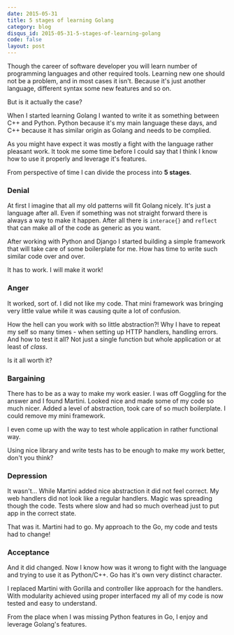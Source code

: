 ```yaml
---
date: 2015-05-31
title: 5 stages of learning Golang
category: blog
disqus_id: 2015-05-31-5-stages-of-learning-golang
code: false
layout: post
---
```


Though the career of software developer you will learn number of programming languages and other required tools. Learning new one should not be a problem, and in most cases it isn't. Because it's just another language, different syntax some new features and so on.

But is it actually the case?

When I started learning Golang I wanted to write it as something between C++ and Python. Python because it's my main language these days, and C++ because it has similar origin as Golang and needs to be complied.

As you might have expect it was mostly a fight with the language rather pleasant work. It took me some time before I could say that I think I know how to use it properly and leverage it's features.

From perspective of time I can divide the process into **5 stages**.

### Denial

At first I imagine that all my old patterns will fit Golang nicely. It's just a language after all. Even if something was not straight forward there is always a way to make it happen. After all there is `interace{}` and `reflect` that can make all of the code as generic as you want.

After working with Python and Django I started building a simple framework that will take care of some boilerplate for me. How has time to write such similar code over and over.

It has to work. I will make it work!

### Anger

It worked, sort of. I did not like my code. That mini framework was bringing very little value while it was causing quite a lot of confusion.

How the hell can you work with so little abstraction?! Why I have to repeat my self so many times - when setting up HTTP handlers, handling errors. And how to test it all? Not just a single function but whole application or at least of *class*.

Is it all worth it?

### Bargaining

There has to be as a way to make my work easier. I was off Goggling for the answer and I found Martini. Looked nice and made some of my code so much nicer. Added a level of abstraction, took care of so much boilerplate. I could remove my mini framework.

I even come up with the way to test whole application in rather functional way.

Using nice library and write tests has to be enough to make my work better, don't you think?

### Depression

It wasn't... While Martini added nice abstraction it did not feel correct. My web handlers did not look like a regular handlers. Magic was spreading though the code. Tests where slow and had so much overhead just to put app in the correct state.

That was it. Martini had to go. My approach to the Go, my code and tests had to change!

### Acceptance

And it did changed. Now I know how was it wrong to fight with the language and trying to use it as Python/C++. Go has it's own very distinct character.

I replaced Martini with Gorilla and controller like approach for the handlers. With modularity achieved using proper interfaced my all of my code is now tested and easy to understand.

From the place when I was missing Python features in Go, I enjoy and leverage  Golang's features.
